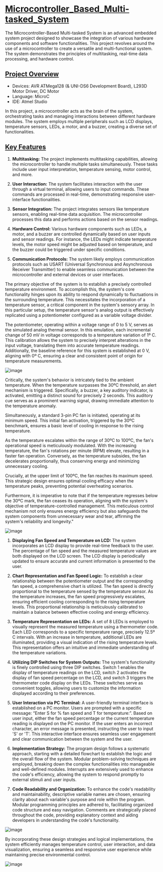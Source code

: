 # <ins>**Microcontroller_Based_Multi-tasked_System**</ins>

The Microcontroller-Based Multi-tasked System is an advanced embedded system project designed to showcase the integration of various hardware components and software functionalities. This project revolves around the use of a microcontroller to create a versatile and multi-functional system. The system demonstrates the principles of multitasking, real-time data processing, and hardware control.

## <ins>**Project Overview**</ins>
* Devices: AVR ATMega128 (& UNI-DS6 Development Board), L293D Motor Driver, DC Motor
* Language: MicroC
* IDE: Atmel Studio

In this project, a microcontroller acts as the brain of the system, orchestrating tasks and managing interactions between different hardware modules. The system employs multiple peripherals such as LCD displays, temperature sensors, LEDs, a motor, and a buzzer, creating a diverse set of functionalities.

## <ins>**Key Features**</ins>

1. **Multitasking:** The project implements multitasking capabilities, allowing the microcontroller to handle multiple tasks simultaneously. These tasks include user input interpretation, temperature sensing, motor control, and more.

2. **User Interaction:** The system facilitates interaction with the user through a virtual terminal, allowing users to input commands. These commands are processed in real-time, demonstrating responsive user-interface functionalities.

3. **Sensor Integration:** The project integrates sensors like temperature sensors, enabling real-time data acquisition. The microcontroller processes this data and performs actions based on the sensor readings.

4. **Hardware Control:** Various hardware components such as LEDs, a motor, and a buzzer are controlled dynamically based on user inputs and sensor readings. For instance, the LEDs might indicate temperature levels, the motor speed might be adjusted based on temperature, and the buzzer could be triggered under specific conditions.

5. **Communication Protocols:** The system likely employs communication protocols such as USART (Universal Synchronous and Asynchronous Receiver Transmitter) to enable seamless communication between the microcontroller and external devices or user interfaces.

The primary objective of the system is to establish a precisely controlled temperature environment. To accomplish this, the system's core functionality hinges upon its ability to respond dynamically to fluctuations in the surrounding temperature. This necessitates the incorporation of a temperature sensor, a critical component in the system's sensory array. In this particular setup, the temperature sensor's analog output is effectively replicated using a potentiometer configured as a variable voltage divider.

The potentiometer, operating within a voltage range of 0 to 5 V, serves as the simulated analog thermal sensor. In this emulation, each incremental change of 50 mV in voltage corresponds to a temperature variation of 1º C. This calibration allows the system to precisely interpret alterations in the input voltage, translating them into accurate temperature readings. Additionally, the baseline reference for this system is established at 0 V, aligning with 0º C, ensuring a clear and consistent point of origin for temperature measurements.

![image](https://github.com/yavuzCodiin/Microcontroller_Based_Multi-tasked_System/assets/82445309/b8550db7-8b44-4092-9fe7-4b997d770302)

Critically, the system's behavior is intricately tied to the ambient temperature. When the temperature surpasses the 30ºC threshold, an alert mechanism is triggered. Specifically, a buzzer, a key auditory indicator, is activated, emitting a distinct sound for precisely 2 seconds. This auditory cue serves as a prominent warning signal, drawing immediate attention to the temperature anomaly.

Simultaneously, a standard 3-pin PC fan is initiated, operating at its minimum speed. This initial fan activation, triggered by the 30ºC benchmark, ensures a basic level of cooling in response to the rising temperature.

As the temperature escalates within the range of 30ºC to 100ºC, the fan's operational speed is meticulously modulated. With the increasing temperature, the fan's rotations per minute (RPM) elevate, resulting in a faster fan operation. Conversely, as the temperature subsides, the fan decelerates proportionally, thus conserving energy and minimizing unnecessary cooling.

Crucially, at the upper limit of 100ºC, the fan reaches its maximum speed. This strategic design ensures optimal cooling efficacy when the temperature peaks, preventing potential overheating scenarios.

Furthermore, it is imperative to note that if the temperature regresses below the 30ºC mark, the fan ceases its operation, aligning with the system's objective of temperature-controlled management. This meticulous control mechanism not only ensures energy efficiency but also safeguards the system components from unnecessary wear and tear, affirming the system's reliability and longevity."

![image](https://github.com/yavuzCodiin/Microcontroller_Based_Multi-tasked_System/assets/82445309/f263380a-4be3-464b-bd6b-de5fd976f373)

1. **Displaying Fan Speed and Temperature on LCD:**
The system incorporates an LCD display to provide real-time feedback to the user. The percentage of fan speed and the measured temperature values are both displayed on the LCD screen. The LCD display is periodically updated to ensure accurate and current information is presented to the user.

2. **Chart Representation and Fan Speed Logic:**
To establish a clear relationship between the potentiometer output and the corresponding fan speed, a comprehensive chart is utilized. The fan speed is directly proportional to the temperature sensed by the temperature sensor. As the temperature increases, the fan speed progressively escalates, ensuring efficient cooling corresponding to the rising temperature levels. This proportional relationship is meticulously calibrated to maintain a balance between effective cooling and energy efficiency.

3. **Temperature Representation on LEDs:**
A set of 8 LEDs is employed to visually represent the measured temperature using a thermometer code. Each LED corresponds to a specific temperature range, precisely 12.5º C intervals. With an increase in temperature, additional LEDs are illuminated, providing a visual indication of the rising temperature levels. This representation offers an intuitive and immediate understanding of the temperature variations.

4. **Utilizing DIP Switches for System Outputs:**
The system's functionality is finely controlled using three DIP switches. Switch 1 enables the display of temperature readings on the LCD, switch 2 activates the display of fan speed percentage on the LCD, and switch 3 triggers the thermometer code display on the LEDs. These switches serve as convenient toggles, allowing users to customize the information displayed according to their preferences.

5. **User Interaction via PC Terminal:**
A user-friendly terminal interface is established on a PC monitor. Users are prompted with a specific message: “Enter S for % fan speed and T for temperature:”. Based on user input, either the fan speed percentage or the current temperature reading is displayed on the PC monitor. If the user enters an incorrect character, an error message is presented, instructing the user to input 'S' or 'T'. This interactive interface ensures seamless user engagement and clear communication between the system and the user.

6. **Implementation Strategy:**
The program design follows a systematic approach, starting with a detailed flowchart to establish the logic and the overall flow of the system. Modular problem-solving techniques are employed, breaking down the complex functionalities into manageable and well-defined modules. Interrupts are extensively used to enhance the code's efficiency, allowing the system to respond promptly to external stimuli and user inputs.

7. **Code Readability and Organization:**
To enhance the code's readability and maintainability, descriptive variable names are chosen, ensuring clarity about each variable's purpose and role within the program. Modular programming principles are adhered to, facilitating organized code structure and easy navigation. Comments are strategically placed throughout the code, providing explanatory context and aiding developers in understanding the code's functionality.

![image](https://github.com/yavuzCodiin/Microcontroller_Based_Multi-tasked_System/assets/82445309/682e6983-1a1a-46cf-b5ce-d318eb5dd0de)

By incorporating these design strategies and logical implementations, the system efficiently manages temperature control, user interaction, and data visualization, ensuring a seamless and responsive user experience while maintaining precise environmental control.

![image](https://github.com/yavuzCodiin/Microcontroller_Based_Multi-tasked_System/assets/82445309/7132dcd7-4199-428d-86db-952c371c26cd)









